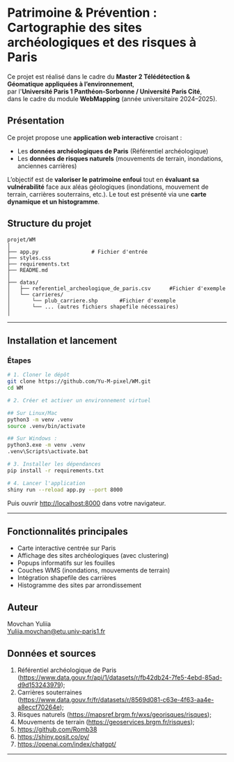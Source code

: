 # Patrimoine & Prévention : Cartographie des sites archéologiques et des risques à Paris

Ce projet est réalisé dans le cadre du **Master 2 Télédétection & Géomatique appliquées à l’environnement**,  
par l'**Université Paris 1 Panthéon-Sorbonne / Université Paris Cité**,  
dans le cadre du module **WebMapping** (année universitaire 2024–2025).

##  Présentation

Ce projet propose une **application web interactive** croisant :

- Les **données archéologiques de Paris** (Référentiel archéologique)
- Les **données de risques naturels** (mouvements de terrain, inondations, anciennes carrières)

L’objectif est de **valoriser le patrimoine enfoui** tout en **évaluant sa vulnérabilité** face aux aléas géologiques (inondations, mouvement de terrain, carrières souterrains, etc.). Le tout est présenté via une **carte dynamique et un histogramme**.

## Structure du projet

```
projet/WM
│
├── app.py                 # Fichier d'entrée  
├── styles.css             
├── requirements.txt        
├── README.md               
│
├── datas/
│   ├── referentiel_archeologique_de_paris.csv      #Fichier d'exemple
│   └── carrieres/
│       └── plub_carriere.shp       #Fichier d'exemple
│       └── ... (autres fichiers shapefile nécessaires)
│
```

---

## Installation et lancement

### Étapes

```bash
# 1. Cloner le dépôt
git clone https://github.com/Yu-M-pixel/WM.git
cd WM

# 2. Créer et activer un environnement virtuel

## Sur Linux/Mac
python3 -m venv .venv
source .venv/bin/activate        

## Sur Windows : 
python3.exe -m venv .venv
.venv\Scripts\activate.bat

# 3. Installer les dépendances
pip install -r requirements.txt

# 4. Lancer l'application
shiny run --reload app.py --port 8000
```

Puis ouvrir [http://localhost:8000](http://localhost:8000) dans votre navigateur.

---

##  Fonctionnalités principales

- Carte interactive centrée sur Paris  
- Affichage des sites archéologiques (avec clustering)  
- Popups informatifs sur les fouilles  
- Couches WMS (inondations, mouvements de terrain)  
- Intégration shapefile des carrières  
- Histogramme des sites par arrondissement  


## Auteur

Movchan Yuliia  
[Yuliia.movchan@etu.univ-paris1.fr](mailto://Yuliia.movchan@etu.univ-paris1.fr)

## Données et sources 

1. Référentiel archéologique de Paris (https://www.data.gouv.fr/api/1/datasets/r/fb42db24-7fe5-4ebd-85ad-d9d153243979); 
2. Carrières souterraines (https://www.data.gouv.fr/fr/datasets/r/8569d081-c63e-4f63-aa4e-a8eccf70264e); 
3. Risques naturels (https://mapsref.brgm.fr/wxs/georisques/risques); 
4. Mouvements de terrain (https://geoservices.brgm.fr/risques);
5. https://github.com/Romb38
6. https://shiny.posit.co/py/
7. https://openai.com/index/chatgpt/


---